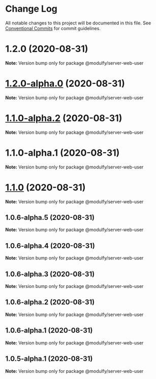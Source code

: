 # Change Log

All notable changes to this project will be documented in this file.
See [Conventional Commits](https://conventionalcommits.org) for commit guidelines.

# 1.2.0 (2020-08-31)

**Note:** Version bump only for package @modulfy/server-web-user





# [1.2.0-alpha.0](https://github.com/jmrapp1/Modulfy/compare/@modulfy/server-web-user@1.1.0-alpha.2...@modulfy/server-web-user@1.2.0-alpha.0) (2020-08-31)

**Note:** Version bump only for package @modulfy/server-web-user





# [1.1.0-alpha.2](https://github.com/jmrapp1/Modulfy/compare/@modulfy/server-web-user@1.1.0...@modulfy/server-web-user@1.1.0-alpha.2) (2020-08-31)

**Note:** Version bump only for package @modulfy/server-web-user





# 1.1.0-alpha.1 (2020-08-31)

**Note:** Version bump only for package @modulfy/server-web-user





# [1.1.0](https://github.com/jmrapp1/Modulfy/compare/@modulfy/server-web-user@1.0.6-alpha.5...@modulfy/server-web-user@1.1.0) (2020-08-31)

**Note:** Version bump only for package @modulfy/server-web-user





## 1.0.6-alpha.5 (2020-08-31)

**Note:** Version bump only for package @modulfy/server-web-user





## 1.0.6-alpha.4 (2020-08-31)

**Note:** Version bump only for package @modulfy/server-web-user





## 1.0.6-alpha.3 (2020-08-31)

**Note:** Version bump only for package @modulfy/server-web-user





## 1.0.6-alpha.2 (2020-08-31)

**Note:** Version bump only for package @modulfy/server-web-user





## 1.0.6-alpha.1 (2020-08-31)

**Note:** Version bump only for package @modulfy/server-web-user





## 1.0.5-alpha.1 (2020-08-31)

**Note:** Version bump only for package @modulfy/server-web-user
